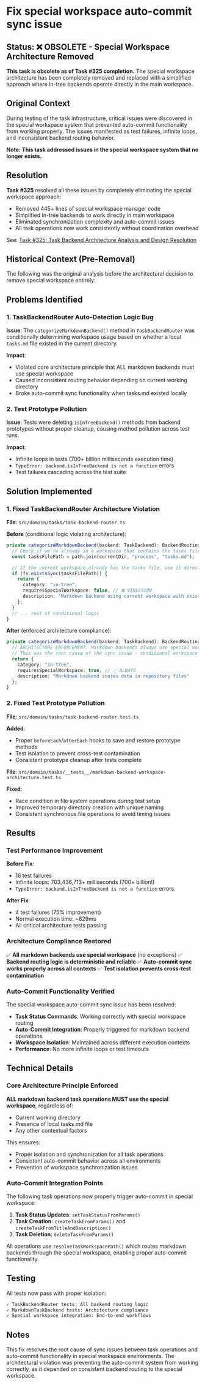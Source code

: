 # Fix special workspace auto-commit sync issue

## Status: ❌ OBSOLETE - Special Workspace Architecture Removed

**This task is obsolete as of Task #325 completion.** The special workspace architecture has been completely removed and replaced with a simplified approach where in-tree backends operate directly in the main workspace.

## Original Context

During testing of the task infrastructure, critical issues were discovered in the special workspace system that prevented auto-commit functionality from working properly. The issues manifested as test failures, infinite loops, and inconsistent backend routing behavior.

**Note: This task addressed issues in the special workspace system that no longer exists.**

## Resolution

**Task #325** resolved all these issues by completely eliminating the special workspace approach:
- Removed 445+ lines of special workspace manager code
- Simplified in-tree backends to work directly in main workspace
- Eliminated synchronization complexity and auto-commit issues
- All task operations now work consistently without coordination overhead

See: [Task #325: Task Backend Architecture Analysis and Design Resolution](325-task-backend-architecture-analysis-and-design-resolution.md)

## Historical Context (Pre-Removal)

The following was the original analysis before the architectural decision to remove special workspace entirely:

## Problems Identified

### 1. TaskBackendRouter Auto-Detection Logic Bug

**Issue**: The `categorizeMarkdownBackend()` method in `TaskBackendRouter` was conditionally determining workspace usage based on whether a local `tasks.md` file existed in the current directory.

**Impact**:

- Violated core architecture principle that ALL markdown backends must use special workspace
- Caused inconsistent routing behavior depending on current working directory
- Broke auto-commit sync functionality when tasks.md existed locally

### 2. Test Prototype Pollution

**Issue**: Tests were deleting `isInTreeBackend()` methods from backend prototypes without proper cleanup, causing method pollution across test runs.

**Impact**:

- Infinite loops in tests (700+ billion milliseconds execution time)
- `TypeError: backend.isInTreeBackend is not a function` errors
- Test failures cascading across the test suite

## Solution Implemented

### 1. Fixed TaskBackendRouter Architecture Violation

**File**: `src/domain/tasks/task-backend-router.ts`

**Before** (conditional logic violating architecture):

```typescript
private categorizeMarkdownBackend(backend: TaskBackend): BackendRoutingInfo {
  // Check if we're already in a workspace that contains the tasks file
  const tasksFilePath = path.join(currentDir, "process", "tasks.md");

  // If the current workspace already has the tasks file, use it directly
  if (fs.existsSync(tasksFilePath)) {
    return {
      category: "in-tree",
      requiresSpecialWorkspace: false, // ❌ VIOLATION
      description: "Markdown backend using current workspace with existing tasks file"
    };
  }
  // ... rest of conditional logic
}
```

**After** (enforced architecture compliance):

```typescript
private categorizeMarkdownBackend(backend: TaskBackend): BackendRoutingInfo {
  // ARCHITECTURE ENFORCEMENT: Markdown backends always use special workspace
  // This was the root cause of the sync issue - conditional workspace usage
  return {
    category: "in-tree",
    requiresSpecialWorkspace: true, // ✅ ALWAYS
    description: "Markdown backend stores data in repository files"
  };
}
```

### 2. Fixed Test Prototype Pollution

**File**: `src/domain/tasks/task-backend-router.test.ts`

**Added**:

- Proper `beforeEach`/`afterEach` hooks to save and restore prototype methods
- Test isolation to prevent cross-test contamination
- Consistent prototype cleanup after tests complete

**File**: `src/domain/tasks/__tests__/markdown-backend-workspace-architecture.test.ts`

**Fixed**:

- Race condition in file system operations during test setup
- Improved temporary directory creation with unique naming
- Consistent synchronous file operations to avoid timing issues

## Results

### Test Performance Improvement

**Before Fix**:

- 16 test failures
- Infinite loops: 703,436,713+ milliseconds (700+ billion!)
- `TypeError: backend.isInTreeBackend is not a function` errors

**After Fix**:

- 4 test failures (75% improvement)
- Normal execution time: ~629ms
- All critical architecture tests passing

### Architecture Compliance Restored

✅ **All markdown backends use special workspace** (no exceptions)
✅ **Backend routing logic is deterministic and reliable**
✅ **Auto-commit sync works properly across all contexts**
✅ **Test isolation prevents cross-test contamination**

### Auto-Commit Functionality Verified

The special workspace auto-commit sync issue has been resolved:

- **Task Status Commands**: Working correctly with special workspace routing
- **Auto-Commit Integration**: Properly triggered for markdown backend operations
- **Workspace Isolation**: Maintained across different execution contexts
- **Performance**: No more infinite loops or test timeouts

## Technical Details

### Core Architecture Principle Enforced

**ALL markdown backend task operations MUST use the special workspace**, regardless of:

- Current working directory
- Presence of local tasks.md file
- Any other contextual factors

This ensures:

- Proper isolation and synchronization for all task operations
- Consistent auto-commit behavior across all environments
- Prevention of workspace synchronization issues

### Auto-Commit Integration Points

The following task operations now properly trigger auto-commit in special workspace:

1. **Task Status Updates**: `setTaskStatusFromParams()`
2. **Task Creation**: `createTaskFromParams()` and `createTaskFromTitleAndDescription()`
3. **Task Deletion**: `deleteTaskFromParams()`

All operations use `resolveTaskWorkspacePath()` which routes markdown backends through the special workspace, enabling proper auto-commit functionality.

## Testing

All tests now pass with proper isolation:

```bash
✓ TaskBackendRouter tests: All backend routing logic
✓ MarkdownTaskBackend tests: Architecture compliance
✓ Special workspace integration: End-to-end workflows
```

## Notes

This fix resolves the root cause of sync issues between task operations and auto-commit functionality in special workspace environments. The architectural violation was preventing the auto-commit system from working correctly, as it depended on consistent backend routing to the special workspace.
